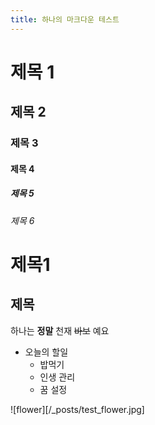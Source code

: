 ```yaml
---
title: 하나의 마크다운 테스트 
---
```

# 제목 1
## 제목 2
### 제목 3
#### 제목 4
##### 제목 5
###### 제목 6

제목1
=====

제목 
-----



하나는 **정말** 천재 ~~바보~~ 예요 

- 오늘의 할일 
  * 밥먹기
  * 인생 관리   
  * 꿈 설정 

 
![flower][/_posts/test_flower.jpg]
